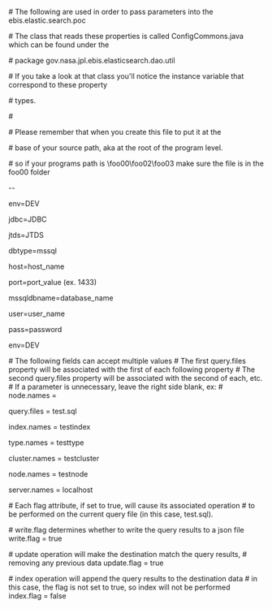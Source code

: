 \# The following are used in order to pass parameters into the ebis.elastic.search.poc

\# The class that reads these properties is called ConfigCommons.java which can be found under the

\# package gov.nasa.jpl.ebis.elasticsearch.dao.util

\# If you take a look at that class you'll notice the instance variable that correspond to these property

\# types.

\# 

\# Please remember that when you create this file to put it at the 

\# base of your source path, aka at the root of the program level.

\# so if your programs path is \foo00\foo02\foo03 make sure the file is in the foo00 folder

--

env=DEV

jdbc=JDBC

jtds=JTDS

dbtype=mssql

host=host_name

port=port_value (ex. 1433)

mssqldbname=database_name

user=user_name

pass=password

env=DEV

\# The following fields can accept multiple values
\# The first query.files property will be associated with the first of each following property
\# The second query.files property will be associated with the second of each, etc.
\# If a parameter is unnecessary, leave the right side blank, ex:
\# node.names = 

query.files = test.sql

index.names = testindex

type.names = testtype

cluster.names = testcluster

node.names = testnode

server.names = localhost

\# Each flag attribute, if set to true, will cause its associated operation
\# to be performed on the current query file (in this case, test.sql).

\# write.flag determines whether to write the query results to a json file
write.flag = true

\# update operation will make the destination match the query results, 
\# removing any previous data
update.flag = true

\# index operation will append the query results to the destination data
\# in this case, the flag is not set to true, so index will not be performed
index.flag = false